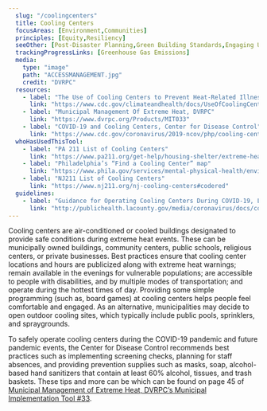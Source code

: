 ```yaml
---
  slug: "/coolingcenters"
  title: Cooling Centers 
  focusAreas: [Environment,Communities]
  principles: [Equity,Resiliency]
  seeOther: [Post-Disaster Planning,Green Building Standards,Engaging Underserved Communities]
  trackingProgressLinks: [Greenhouse Gas Emissions]
  media: 
    type: "image"
    path: "ACCESSMANAGEMENT.jpg"
    credit: "DVRPC"
  resources: 
    - label: "The Use of Cooling Centers to Prevent Heat-Related Illness, Center for Disease Control"
      link: "https://www.cdc.gov/climateandhealth/docs/UseOfCoolingCenters.pdf"
    - label: "Municipal Management Of Extreme Heat, DVRPC"
      link: "https://www.dvrpc.org/Products/MIT033"
    - label: "COVID-19 and Cooling Centers, Center for Disease Control"
      link: "https://www.cdc.gov/coronavirus/2019-ncov/php/cooling-center.html"  
  whoHasUsedThisTool: 
    - label: "PA 211 List of Cooling Centers"
      link: "https://www.pa211.org/get-help/housing-shelter/extreme-heat-cooling-programs/"
    - label: "Philadelphia’s “Find a Cooling Center” map"
      link: "https://www.phila.gov/services/mental-physical-health/environmental-health-hazards/extreme-weather/cooling-centers/"
    - label: "NJ211 List of Cooling Centers"
      link: "https://www.nj211.org/nj-cooling-centers#codered"
  guidelines: 
    - label: "Guidance for Operating Cooling Centers During COVID-19, Los Angeles"
      link: "http://publichealth.lacounty.gov/media/coronavirus/docs/community/GuidanceCoolingCenters.pdf"
---
```


Cooling centers are air-conditioned or cooled buildings designated to provide safe conditions during extreme heat events. These can be municipally owned buildings, community centers, public schools, religious centers, or private businesses. Best practices ensure that cooling center locations and hours are publicized along with extreme heat warnings; remain available in the evenings for vulnerable populations; are accessible to people with disabilities, and by multiple modes of transportation; and operate during the hottest times of day. Providing some simple programming (such as, board games) at cooling centers helps people feel comfortable and engaged. As an alternative, municipalities may decide to open outdoor cooling sites, which typically include public pools, sprinklers, and spraygrounds.

To safely operate cooling centers during the COVID-19 pandemic and future pandemic events, the Center for Disease Control recommends best practices such as implementing screening checks, planning for staff absences, and providing prevention supplies such as masks, soap, alcohol-based hand sanitizers that contain at least 60% alcohol, tissues, and trash baskets. These tips and more can be which can be found on page 45 of [Municipal Management of Extreme Heat, DVRPC’s Municipal Implementation Tool #33](https://www.dvrpc.org/Reports/MIT033.pdf).
